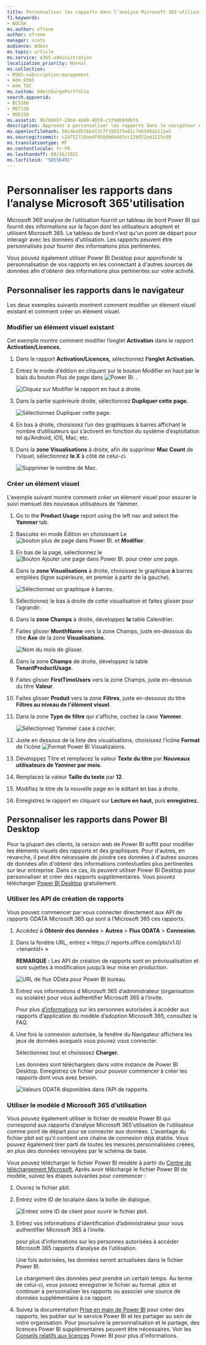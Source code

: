 ```yaml
---
title: Personnaliser les rapports dans l’analyse Microsoft 365'utilisation
f1.keywords:
- NOCSH
ms.author: efrene
author: efrene
manager: scotv
audience: Admin
ms.topic: article
ms.service: o365-administration
localization_priority: Normal
ms.collection:
- M365-subscription-management
- Adm_O365
- Adm_TOC
ms.custom: AdminSurgePortfolio
search.appverid:
- BCS160
- MET150
- MOE150
ms.assetid: 9b76065f-29b9-4b89-8059-c5f9db9ddbf6
description: Apprenez à personnaliser les rapports dans le navigateur et Power BI Desktop.
ms.openlocfilehash: 5dcdee05fbb413c7f1925f5e81c7e6596da111e5
ms.sourcegitcommit: c2d752718aedf958db6b403cc12b972ed1215c00
ms.translationtype: MT
ms.contentlocale: fr-FR
ms.lasthandoff: 08/26/2021
ms.locfileid: "58556491"
---
```

# <a name="customize-the-reports-in-microsoft-365-usage-analytics"></a>Personnaliser les rapports dans l’analyse Microsoft 365'utilisation

Microsoft 365'analyse de l’utilisation fournit un tableau de bord Power BI qui fournit des informations sur la façon dont les utilisateurs adoptent et utilisent Microsoft 365. Le tableau de bord n'est qu'un point de départ pour interagir avec les données d'utilisation. Les rapports peuvent être personnalisés pour fournir des informations plus pertinentes.

Vous pouvez également utiliser Power BI Desktop pour approfondir la personnalisation de vos rapports en les connectant à d'autres sources de données afin d'obtenir des informations plus pertinentes sur votre activité.

## <a name="customizing-reports-in-the-browser"></a>Personnaliser les rapports dans le navigateur

Les deux exemples suivants montrent comment modifier un élément visuel existant et comment créer un élément visuel.

### <a name="modify-an-existing-visual"></a>Modifier un élément visuel existant

Cet exemple montre comment modifier l’onglet **Activation** dans le rapport **Activation/Licences.**

1. Dans le rapport **Activation/Licences,** sélectionnez **l’onglet Activation.**

2. Entrez le mode d’édition en cliquant sur le bouton Modifier en haut par le biais du bouton Plus de page dans  ![ Power BI.](../../media/d8da3c19-3f2d-4bf6-811e-faa804f74770.png) .

    ![Cliquez sur Modifier le rapport en haut à droite.](../../media/e2c16663-1fbd-4d7f-887c-0cbb891d3b3d.png)

3. Dans la partie supérieure droite, sélectionnez **Dupliquer cette page.**

    ![Sélectionnez Dupliquer cette page.](../../media/b2d18dcd-6b82-4ce7-ab79-1b24e3721309.png)

4. En bas à droite, choisissez l’un des graphiques à barres affichant le nombre d’utilisateurs qui s’activent en fonction du système d’exploitation tel qu’Android, iOS, Mac, etc.

5. Dans la **zone Visualisations** à droite, afin de supprimer **Mac Count** de l’visuel, sélectionnez **le X** à côté de celui-ci.

    ![Supprimer le nombre de Mac.](../../media/ce3d8358-df57-4f64-bd25-ac5be7fc8713.png)

### <a name="create-a-new-visual"></a>Créer un élément visuel

L'exemple suivant montre comment créer un élément visuel pour assurer le suivi mensuel des nouveaux utilisateurs de Yammer.

1. Go to the **Product Usage** report using the left nav and select the **Yammer** tab.

2. Basculez en mode Édition en choisissant Le ![ bouton plus de page dans Power BI.](../../media/d8da3c19-3f2d-4bf6-811e-faa804f74770.png) et **Modifier**.

3. En bas de la page, sélectionnez le ![Bouton Ajouter une page dans Power BI.](../../media/d3b8c117-17d4-4f53-b078-8fefc2155b24.png) pour créer une page.

4. Dans la **zone Visualisations** à droite, choisissez le graphique **à** barres empilées (ligne supérieure, en premier à partir de la gauche).

    ![Sélectionnez un graphique à barres.](../../media/214c3fed-6eae-43e6-83fb-708a2d74406e.png)

5. Sélectionnez le bas à droite de cette visualisation et faites glisser pour l’agrandir.

6. Dans la **zone Champs** à droite, développez **la** table Calendrier.

7. Faites glisser **MonthName** vers la zone Champs, juste en-dessous du titre **Axe** de la zone **Visualisations**.

    ![Nom du mois de glisser.](../../media/bff99987-8c4b-4618-89fd-47df557b0ed7.png)

8. Dans la zone **Champs** de droite, développez la table **TenantProductUsage**.

9. Faites glisser **FirstTimeUsers** vers la zone Champs, juste en-dessous du titre **Valeur**.

10. Faites glisser **Produit** vers la zone **Filtres**, juste en-dessous du titre **Filtres au niveau de l'élément visuel**.

11. Dans la zone **Type de filtre** qui s'affiche, cochez la case **Yammer**.

    ![Sélectionnez Yammer case à cocher.](../../media/82e99730-0de9-42da-928a-76aab0c3e609.png)

12. Juste en dessous de la liste des visualisations, choisissez l’icône **Format** de l’icône ![ Format Power BI Visualizaions. ](../../media/ee0602f3-3df5-4930-b862-db1d90ae4ae2.png)

13. Développez Titre et remplacez la valeur **Texte du titre** par **Nouveaux utilisateurs de Yammer par mois**.

14. Remplacez la valeur **Taille du texte** par **12**.

15. Modifiez le titre de la nouvelle page en le éditant en bas à droite.

16. Enregistrez le rapport en cliquant sur **Lecture en haut,** puis **enregistrez.**

## <a name="customizing-the-reports-in-power-bi-desktop"></a>Personnaliser les rapports dans Power BI Desktop

Pour la plupart des clients, la version web de Power BI suffit pour modifier les éléments visuels des rapports et des graphiques. Pour d'autres, en revanche, il peut être nécessaire de joindre ces données à d'autres sources de données afin d'obtenir des informations contextuelles plus pertinentes sur leur entreprise. Dans ce cas, ils peuvent utiliser Power BI Desktop pour personnaliser et créer des rapports supplémentaires. Vous pouvez télécharger [Power BI Desktop](https://go.microsoft.com/fwlink/p/?linkid=849797) gratuitement.

### <a name="use-the-reporting-apis"></a>Utiliser les API de création de rapports

Vous pouvez commencer par vous connecter directement aux API de rapports ODATA Microsoft 365 qui sont à l’Microsoft 365 ces rapports.

1. Accédez à **Obtenir des données** \> **Autres** \> **Flux ODATA** \> **Connexion**.

2. Dans la fenêtre URL, entrez « https:// <i></i> reports.office.com/pbi/v1.0/ \<tenantid\> »

    **REMARQUE :** Les API de création de rapports sont en prévisualisation et sont sujettes à modification jusqu’à leur mise en production.

    ![URL de flux OData pour Power BI bureau.](../../media/c0ef967e-a454-4eba-bc8e-61e113170053.png)

3. Entrez vos informations d Microsoft 365 d’administrateur (organisation ou scolaire) pour vous authentifier Microsoft 365 à l’invite.

    Pour plus [d’informations](usage-analytics.md#faq) sur les personnes autorisées à accéder aux rapports d’application du modèle d’adoption Microsoft 365, consultez la FAQ.

4. Une fois la connexion autorisée, la fenêtre du Navigateur affichera les jeux de données auxquels vous pouvez vous connecter.

    Sélectionnez tout et choisissez **Charger.**

    Les données sont téléchargées dans votre instance de Power BI Desktop. Enregistrez ce fichier pour pouvoir commencer à créer les rapports dont vous avez besoin.

    ![Valeurs ODATA disponibles dans l’API de rapports.](../../media/545b4d17-dbbd-4cfc-b75a-a8b27283d438.png)

### <a name="use-the-microsoft-365-usage-analytics-template"></a>Utiliser le modèle d Microsoft 365 d’utilisation

Vous pouvez également utiliser le fichier de modèle Power BI qui correspond aux rapports d’analyse Microsoft 365'utilisation de l’utilisateur comme point de départ pour se connecter aux données. L'avantage du fichier pbit est qu'il contient une chaîne de connexion déjà établie. Vous pouvez également tirer parti de toutes les mesures personnalisées créées, en plus des données renvoyées par le schéma de base.

Vous pouvez télécharger le fichier Power BI modèle à partir du [Centre de téléchargement Microsoft.](https://download.microsoft.com/download/7/8/2/782ba8a7-8d89-4958-a315-dab04c3b620c/Microsoft%20365%20Usage%20Analytics.pbit) Après avoir téléchargé le fichier Power BI de modèle, suivez les étapes suivantes pour commencer :

1. Ouvrez le fichier pbit.

2. Entrez votre ID de locataire dans la boîte de dialogue.

    ![Entrez votre ID de client pour ouvrir le fichier pbit.](../../media/071ed0bf-8b9d-49c6-81fc-fd4c6cc85bd3.png)

3. Entrez vos informations d’identification d’administrateur pour vous authentifier Microsoft 365 à l’invite.

     pour plus d’informations sur les personnes autorisées à accéder Microsoft 365 rapports d’analyse de l’utilisation.

    Une fois autorisées, les données seront actualisées dans le fichier Power BI.

    Le chargement des données peut prendre un certain temps. Au terme de celui-ci, vous pouvez enregistrer le fichier au format .pbix et continuer à personnaliser les rapports ou associer une source de données supplémentaire à ce rapport.

4. Suivez la documentation [Prise en main de Power BI](/power-bi/fundamentals/desktop-getting-started) pour créer des rapports, les publier sur le service Power BI et les partager au sein de votre organisation. Pour poursuivre la personnalisation et le partage, des licences Power BI supplémentaires peuvent être nécessaires. Voir les [Conseils relatifs aux licences](https://go.microsoft.com/fwlink/p/?linkid=849803) Power BI pour plus d'informations.
